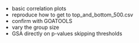 * basic correlation plots
* reproduce how to get to top_and_bottom_500.csv
* confirm with GOATOOLS
* vary the group size
* GSA directly on p-values skipping thresholds

